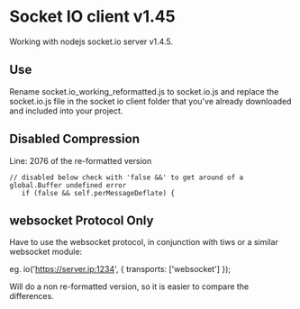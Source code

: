 # Socket IO client v1.45

Working with nodejs socket.io server v1.4.5.

## Use

Rename socket.io_working_reformatted.js to socket.io.js and replace the socket.io.js file in
the socket io client folder that you've already downloaded and included into your project.

## Disabled Compression

Line: 2076 of the re-formatted version
```
// disabled below check with 'false &&' to get around of a global.Buffer undefined error
   if (false && self.perMessageDeflate) {
```

## websocket Protocol Only

Have to use the websocket protocol, in conjunction with tiws or a similar websocket module:

eg.
io('https://server.ip:1234', { transports: ['websocket'] });

Will do a non re-formatted version, so it is easier to compare the differences.
